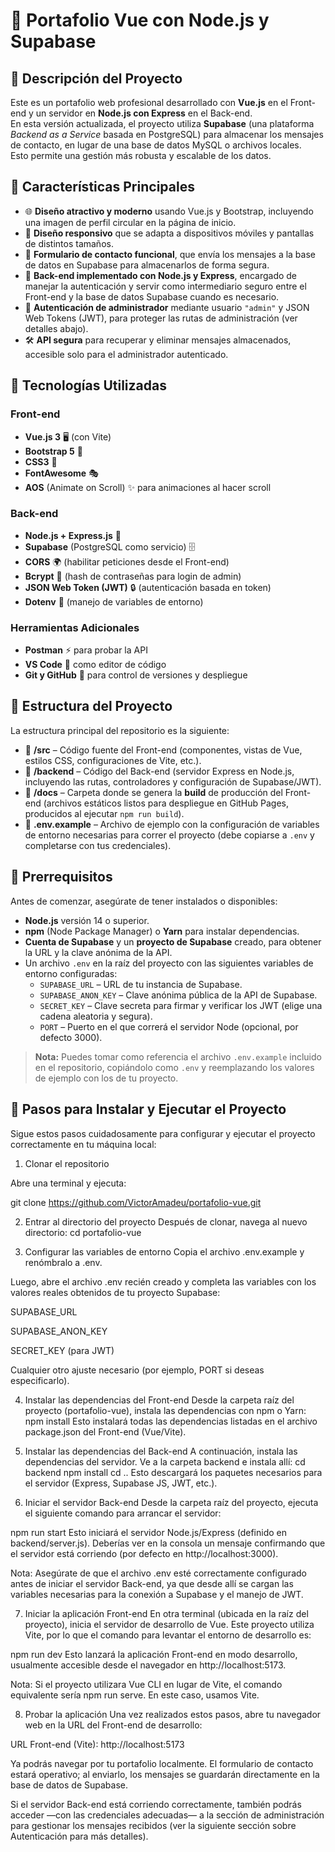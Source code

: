 # 🚀 Portafolio Vue con Node.js y Supabase

## 📌 Descripción del Proyecto

Este es un portafolio web profesional desarrollado con **Vue.js** en el Front-end y un servidor en **Node.js con Express** en el Back-end.  
En esta versión actualizada, el proyecto utiliza **Supabase** (una plataforma *Backend as a Service* basada en PostgreSQL) para almacenar los mensajes de contacto, en lugar de una base de datos MySQL o archivos locales.  
Esto permite una gestión más robusta y escalable de los datos.

## 📌 Características Principales

- 🌐 **Diseño atractivo y moderno** usando Vue.js y Bootstrap, incluyendo una imagen de perfil circular en la página de inicio.
- 📱 **Diseño responsivo** que se adapta a dispositivos móviles y pantallas de distintos tamaños.
- 📨 **Formulario de contacto funcional**, que envía los mensajes a la base de datos en Supabase para almacenarlos de forma segura.
- 🔧 **Back-end implementado con Node.js y Express**, encargado de manejar la autenticación y servir como intermediario seguro entre el Front-end y la base de datos Supabase cuando es necesario.
- 🔐 **Autenticación de administrador** mediante usuario `"admin"` y JSON Web Tokens (JWT), para proteger las rutas de administración (ver detalles abajo).
- 🛠️ **API segura** para recuperar y eliminar mensajes almacenados, accesible solo para el administrador autenticado.


## 📌 Tecnologías Utilizadas

### **Front-end**
- **Vue.js 3** 🖥️ (con Vite)
- **Bootstrap 5** 🎨
- **CSS3** 📐
- **FontAwesome** 🎭
- **AOS** (Animate on Scroll) ✨ para animaciones al hacer scroll

### **Back-end**
- **Node.js + Express.js** 🚀
- **Supabase** (PostgreSQL como servicio) 🗄️
- **CORS** 🌍 (habilitar peticiones desde el Front-end)
- **Bcrypt** 🔑 (hash de contraseñas para login de admin)
- **JSON Web Token (JWT)** 🔒 (autenticación basada en token)
- **Dotenv** 🔐 (manejo de variables de entorno)

### **Herramientas Adicionales**
- **Postman** ⚡ para probar la API
- **VS Code** 📝 como editor de código
- **Git y GitHub** 🔄 para control de versiones y despliegue

## 📌 Estructura del Proyecto

La estructura principal del repositorio es la siguiente:

- 📂 **/src** – Código fuente del Front-end (componentes, vistas de Vue, estilos CSS, configuraciones de Vite, etc.).
- 📂 **/backend** – Código del Back-end (servidor Express en Node.js, incluyendo las rutas, controladores y configuración de Supabase/JWT).
- 📂 **/docs** – Carpeta donde se genera la **build** de producción del Front-end (archivos estáticos listos para despliegue en GitHub Pages, producidos al ejecutar `npm run build`).
- 📄 **.env.example** – Archivo de ejemplo con la configuración de variables de entorno necesarias para correr el proyecto (debe copiarse a `.env` y completarse con tus credenciales).

## 📌 Prerrequisitos

Antes de comenzar, asegúrate de tener instalados o disponibles:

- **Node.js** versión 14 o superior.
- **npm** (Node Package Manager) o **Yarn** para instalar dependencias.
- **Cuenta de Supabase** y un **proyecto de Supabase** creado, para obtener la URL y la clave anónima de la API.
- Un archivo `.env` en la raíz del proyecto con las siguientes variables de entorno configuradas:
  - `SUPABASE_URL` – URL de tu instancia de Supabase.
  - `SUPABASE_ANON_KEY` – Clave anónima pública de la API de Supabase.
  - `SECRET_KEY` – Clave secreta para firmar y verificar los JWT (elige una cadena aleatoria y segura).
  - `PORT` – Puerto en el que correrá el servidor Node (opcional, por defecto 3000).

> **Nota:** Puedes tomar como referencia el archivo `.env.example` incluido en el repositorio, copiándolo como `.env` y reemplazando los valores de ejemplo con los de tu proyecto.


## 📌 Pasos para Instalar y Ejecutar el Proyecto

Sigue estos pasos cuidadosamente para configurar y ejecutar el proyecto correctamente en tu máquina local:

1. Clonar el repositorio

Abre una terminal y ejecuta:

git clone https://github.com/VictorAmadeu/portafolio-vue.git

2. Entrar al directorio del proyecto
Después de clonar, navega al nuevo directorio:
cd portafolio-vue

3. Configurar las variables de entorno
Copia el archivo .env.example y renómbralo a .env.

Luego, abre el archivo .env recién creado y completa las variables con los valores reales obtenidos de tu proyecto Supabase:

SUPABASE_URL

SUPABASE_ANON_KEY

SECRET_KEY (para JWT)

Cualquier otro ajuste necesario (por ejemplo, PORT si deseas especificarlo).

4. Instalar las dependencias del Front-end
Desde la carpeta raíz del proyecto (portafolio-vue), instala las dependencias con npm o Yarn:
npm install
Esto instalará todas las dependencias listadas en el archivo package.json del Front-end (Vue/Vite).

5. Instalar las dependencias del Back-end
A continuación, instala las dependencias del servidor. Ve a la carpeta backend e instala allí:
cd backend
npm install
cd ..
Esto descargará los paquetes necesarios para el servidor (Express, Supabase JS, JWT, etc.).

6. Iniciar el servidor Back-end
Desde la carpeta raíz del proyecto, ejecuta el siguiente comando para arrancar el servidor:

npm run start
Esto iniciará el servidor Node.js/Express (definido en backend/server.js).
Deberías ver en la consola un mensaje confirmando que el servidor está corriendo (por defecto en http://localhost:3000).

Nota: Asegúrate de que el archivo .env esté correctamente configurado antes de iniciar el servidor Back-end, ya que desde allí se cargan las variables necesarias para la conexión a Supabase y el manejo de JWT.

7. Iniciar la aplicación Front-end
En otra terminal (ubicada en la raíz del proyecto), inicia el servidor de desarrollo de Vue.
Este proyecto utiliza Vite, por lo que el comando para levantar el entorno de desarrollo es:

npm run dev
Esto lanzará la aplicación Front-end en modo desarrollo, usualmente accesible desde el navegador en http://localhost:5173.

Nota: Si el proyecto utilizara Vue CLI en lugar de Vite, el comando equivalente sería npm run serve. En este caso, usamos Vite.

8. Probar la aplicación
Una vez realizados estos pasos, abre tu navegador web en la URL del Front-end de desarrollo:

URL Front-end (Vite): http://localhost:5173

Ya podrás navegar por tu portafolio localmente. El formulario de contacto estará operativo; al enviarlo, los mensajes se guardarán directamente en la base de datos de Supabase.

Si el servidor Back-end está corriendo correctamente, también podrás acceder —con las credenciales adecuadas— a la sección de administración para gestionar los mensajes recibidos (ver la siguiente sección sobre Autenticación para más detalles).